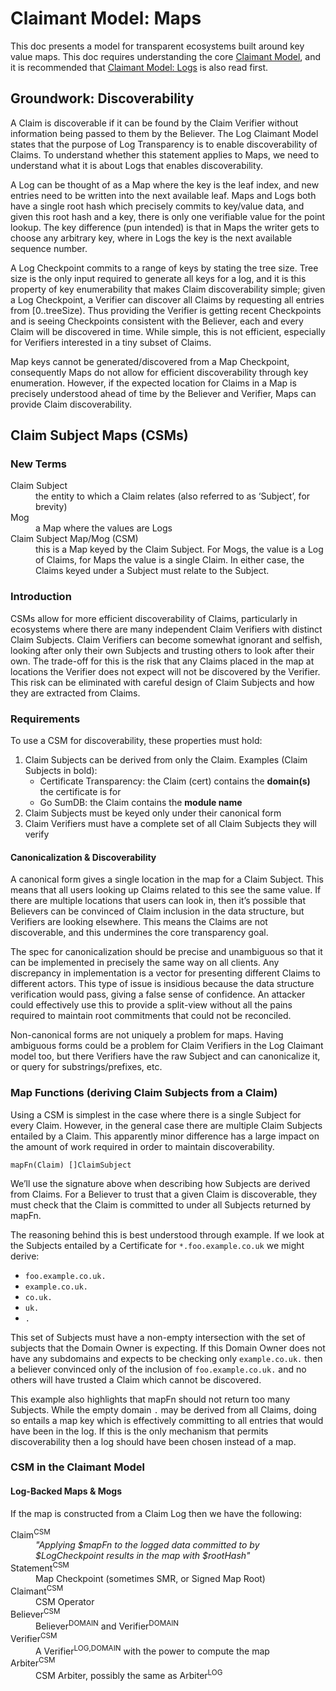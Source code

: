 # Claimant Model: Maps

This doc presents a model for transparent ecosystems built around key value maps.
This doc requires understanding the core [Claimant Model](CoreModel.md), and it is recommended that [Claimant Model: Logs](Logs.md) is also read first.

## Groundwork: Discoverability

A Claim is discoverable if it can be found by the Claim Verifier without information being passed to them by the Believer.
The Log Claimant Model states that the purpose of Log Transparency is to enable discoverability of Claims.
To understand whether this statement applies to Maps, we need to understand what it is about Logs that enables discoverability.

A Log can be thought of as a Map where the key is the leaf index, and new entries need to be written into the next available leaf.
Maps and Logs both have a single root hash which precisely commits to key/value data, and given this root hash and a key, there is only one verifiable value for the point lookup.
The key difference (pun intended) is that in Maps the writer gets to choose any arbitrary key, where in Logs the key is the next available sequence number.

A Log Checkpoint commits to a range of keys by stating the tree size.
Tree size is the only input required to generate all keys for a log, and it is this property of key enumerability that makes Claim discoverability simple; given a Log Checkpoint, a Verifier can discover all Claims by requesting all entries from [0..treeSize).
Thus providing the Verifier is getting recent Checkpoints and is seeing Checkpoints consistent with the Believer, each and every Claim will be discovered in time.
While simple, this is not efficient, especially for Verifiers interested in a tiny subset of Claims.

Map keys cannot be generated/discovered from a Map Checkpoint, consequently Maps do not allow for efficient discoverability through key enumeration.
However, if the expected location for Claims in a Map is precisely understood ahead of time by the Believer and Verifier, Maps can provide Claim discoverability.

## Claim Subject Maps (CSMs)

### New Terms

<dl>
<dt>Claim Subject</dt>
<dd>the entity to which a Claim relates (also referred to as ‘Subject’, for brevity)</dd>

<dt>Mog</dt>
<dd>a Map where the values are Logs</dd>

<dt>Claim Subject Map/Mog (CSM)</dt>
<dd>this is a Map keyed by the Claim Subject. For Mogs, the value is a Log of Claims, for Maps the value is a single Claim. In either case, the Claims keyed under a Subject must relate to the Subject.</dd>
</dl>

### Introduction

CSMs allow for more efficient discoverability of Claims, particularly in ecosystems where there are many independent Claim Verifiers with distinct Claim Subjects.
Claim Verifiers can become somewhat ignorant and selfish, looking after only their own Subjects and trusting others to look after their own.
The trade-off for this is the risk that any Claims placed in the map at locations the Verifier does not expect will not be discovered by the Verifier.
This risk can be eliminated with careful design of Claim Subjects and how they are extracted from Claims.

### Requirements

To use a CSM for discoverability, these properties must hold:
 1. Claim Subjects can be derived from only the Claim. Examples (Claim Subjects in bold):
    * Certificate Transparency: the Claim (cert) contains the **domain(s)** the certificate is for
    * Go SumDB: the Claim contains the **module name**
 2. Claim Subjects must be keyed only under their canonical form
 3. Claim Verifiers must have a complete set of all Claim Subjects they will verify

#### Canonicalization & Discoverability

A canonical form gives a single location in the map for a Claim Subject. This means that all users looking up Claims related to this see the same value. If there are multiple locations that users can look in, then it’s possible that Believers can be convinced of Claim inclusion in the data structure, but Verifiers are looking elsewhere. This means the Claims are not discoverable, and this undermines the core transparency goal.

The spec for canonicalization should be precise and unambiguous so that it can be implemented in precisely the same way on all clients. Any discrepancy in implementation is a vector for presenting different Claims to different actors. This type of issue is insidious because the data structure verification would pass, giving a false sense of confidence. An attacker could effectively use this to provide a split-view without all the pains required to maintain root commitments that could not be reconciled.

Non-canonical forms are not uniquely a problem for maps. Having ambiguous forms could be a problem for Claim Verifiers in the Log Claimant model too, but there Verifiers have the raw Subject and can canonicalize it, or query for substrings/prefixes, etc.

### Map Functions (deriving Claim Subjects from a Claim)

Using a CSM is simplest in the case where there is a single Subject for every Claim. However, in the general case there are multiple Claim Subjects entailed by a Claim. This apparently minor difference has a large impact on the amount of work required in order to maintain discoverability.

```
mapFn(Claim) []ClaimSubject
```

We’ll use the signature above when describing how Subjects are derived from Claims. For a Believer to trust that a given Claim is discoverable, they must check that the Claim is committed to under all Subjects returned by mapFn.

The reasoning behind this is best understood through example. If we look at the Subjects entailed by a Certificate for `*.foo.example.co.uk` we might derive:
 * `foo.example.co.uk.`
 * `example.co.uk.`
 * `co.uk.`
 * `uk.`
 * `.`

This set of Subjects must have a non-empty intersection with the set of subjects that the Domain Owner is expecting. If this Domain Owner does not have any subdomains and expects to be checking only `example.co.uk.` then a believer convinced only of the inclusion of `foo.example.co.uk.` and no others will have trusted a Claim which cannot be discovered.

This example also highlights that mapFn should not return too many Subjects. While the empty domain `.` may be derived from all Claims, doing so entails a map key which is effectively committing to all entries that would have been in the log. If this is the only mechanism that permits discoverability then a log should have been chosen instead of a map.

### CSM in the Claimant Model
#### Log-Backed Maps & Mogs

If the map is constructed from a Claim Log then we have the following:

<dl>
<dt>Claim<sup>CSM</sup></dt>
<dd><i>"Applying $mapFn to the logged data committed to by $LogCheckpoint results in the map with $rootHash"</i></dd>
<dt>Statement<sup>CSM</sup></dt>
<dd>Map Checkpoint (sometimes SMR, or Signed Map Root)</dd>
<dt>Claimant<sup>CSM</sup></dt>
<dd>CSM Operator</dd>
<dt>Believer<sup>CSM</sup></dt>
<dd>Believer<sup>DOMAIN</sup> and Verifier<sup>DOMAIN</sup></dd>
<dt>Verifier<sup>CSM</sup></dt>
<dd>A Verifier<sup>LOG,DOMAIN</sup> with the power to compute the map</dd>
<dt>Arbiter<sup>CSM</sup></dt>
<dd>CSM Arbiter, possibly the same as Arbiter<sup>LOG</sup></dd>
</dl>
